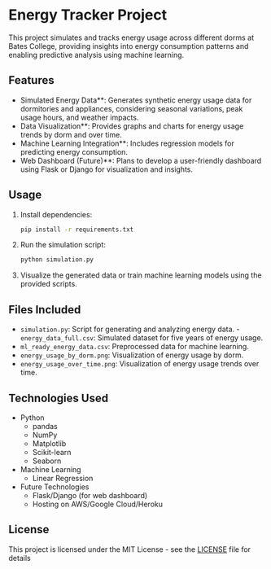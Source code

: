 # Energy Tracker Project

This project simulates and tracks energy usage across different dorms at Bates College, providing insights into energy consumption patterns and enabling predictive analysis using machine learning.

## Features
- Simulated Energy Data**: Generates synthetic energy usage data for dormitories and appliances, considering seasonal variations, peak usage hours, and weather impacts.
- Data Visualization**: Provides graphs and charts for energy usage trends by dorm and over time.
- Machine Learning Integration**: Includes regression models for predicting energy consumption.
- Web Dashboard (Future)**: Plans to develop a user-friendly dashboard using Flask or Django for visualization and insights.

## Usage
1. Install dependencies:
    ```bash
    pip install -r requirements.txt
    ```
2. Run the simulation script:
    ```bash
    python simulation.py
    ```
3. Visualize the generated data or train machine learning models using the provided scripts.

## Files Included
- `simulation.py`: Script for generating and analyzing energy data.
-`energy_data_full.csv`: Simulated dataset for five years of energy usage.
- `ml_ready_energy_data.csv`: Preprocessed data for machine learning.
- `energy_usage_by_dorm.png`: Visualization of energy usage by dorm.
- `energy_usage_over_time.png`: Visualization of energy usage trends over time.

## Technologies Used
- Python
  - pandas
  - NumPy
  - Matplotlib
  - Scikit-learn
  - Seaborn
- Machine Learning
  - Linear Regression
- Future Technologies
  - Flask/Django (for web dashboard)
  - Hosting on AWS/Google Cloud/Heroku

## License
This project is licensed under the MIT License - see the [LICENSE](LICENSE) file for details
